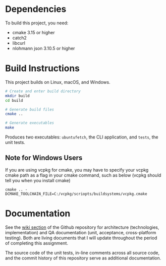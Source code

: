 # Dependencies

To build this project, you need:

- cmake 3.15 or higher
- catch2
- libcurl
- nlohmann json 3.10.5 or higher

# Build Instructions

This project builds on Linux, macOS, and Windows.

```bash
# Create and enter build directory
mkdir build
cd build

# Generate build files
cmake ..

# Generate executables
make
```

Produces two executables: `ubuntufetch`, the CLI application, and `tests`, the unit tests.

## Note for Windows Users

If you are using vcpkg for cmake, you may have to specify your vcpkg cmake path as a flag in your cmake command, such as below (vcpkg should tell you when you install cmake)

`cmake .. -DCMAKE_TOOLCHAIN_FILE=C:/vcpkg/scriopts/buildsystems/vcpkg.cmake`

# Documentation

See the [wiki section](https://github.com/jel-PDX/UbuntuFetch/wiki) of the Github repository for architecture (technologies, implementation) and QA documentation (unit, acceptance, cross-platform testing). Both are living documents that I will update throughout the period of completing this assignment.

The source code of the unit tests, in-line comments across all source code, and the commit history of this repository serve as additional documentation.
